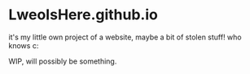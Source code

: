 # LweoIsHere.github.io
it's my little own project of a website, maybe a bit of stolen stuff! who knows c:

WIP, will possibly be something.
